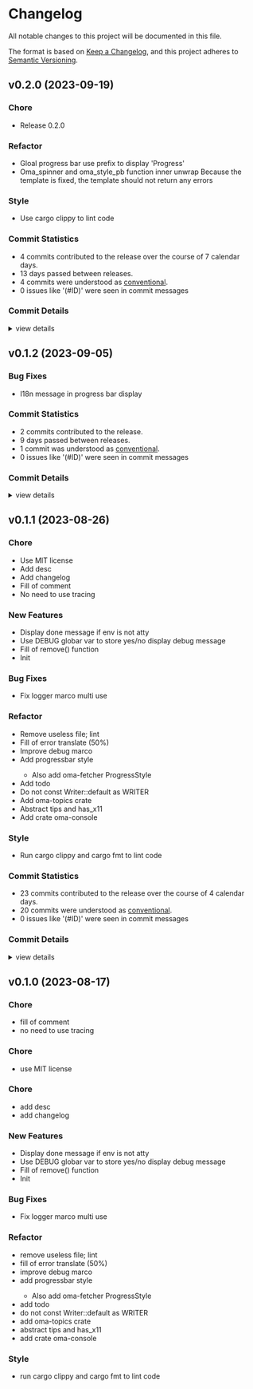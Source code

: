 # Changelog

All notable changes to this project will be documented in this file.

The format is based on [Keep a Changelog](https://keepachangelog.com/en/1.0.0/),
and this project adheres to [Semantic Versioning](https://semver.org/spec/v2.0.0.html).

## v0.2.0 (2023-09-19)

### Chore

 - <csr-id-5412425ee488cbe92438e5990e7aafc6fef09a06/> Release 0.2.0

### Refactor

 - <csr-id-4404d27d52eabb7939ef297082fa943972f07fe9/> Gloal progress bar use prefix to display 'Progress'
 - <csr-id-c8721caeb9b5314599b56be4fc6c482d8e65e191/> Oma_spinner and oma_style_pb function inner unwrap
   Because the template is fixed, the template should not return any errors

### Style

 - <csr-id-74eab6709e2f0a934d29f754d5269e3c325b62f9/> Use cargo clippy to lint code

### Commit Statistics

<csr-read-only-do-not-edit/>

 - 4 commits contributed to the release over the course of 7 calendar days.
 - 13 days passed between releases.
 - 4 commits were understood as [conventional](https://www.conventionalcommits.org).
 - 0 issues like '(#ID)' were seen in commit messages

### Commit Details

<csr-read-only-do-not-edit/>

<details><summary>view details</summary>

 * **Uncategorized**
    - Release 0.2.0 ([`5412425`](https://github.com/AOSC-Dev/oma/commit/5412425ee488cbe92438e5990e7aafc6fef09a06))
    - Use cargo clippy to lint code ([`74eab67`](https://github.com/AOSC-Dev/oma/commit/74eab6709e2f0a934d29f754d5269e3c325b62f9))
    - Gloal progress bar use prefix to display 'Progress' ([`4404d27`](https://github.com/AOSC-Dev/oma/commit/4404d27d52eabb7939ef297082fa943972f07fe9))
    - Oma_spinner and oma_style_pb function inner unwrap ([`c8721ca`](https://github.com/AOSC-Dev/oma/commit/c8721caeb9b5314599b56be4fc6c482d8e65e191))
</details>

## v0.1.2 (2023-09-05)

### Bug Fixes

 - <csr-id-5b3e7018d238a50e9ac1e203cdfdfb76aec051b0/> I18n message in progress bar display

### Commit Statistics

<csr-read-only-do-not-edit/>

 - 2 commits contributed to the release.
 - 9 days passed between releases.
 - 1 commit was understood as [conventional](https://www.conventionalcommits.org).
 - 0 issues like '(#ID)' were seen in commit messages

### Commit Details

<csr-read-only-do-not-edit/>

<details><summary>view details</summary>

 * **Uncategorized**
    - Release oma-console v0.1.2, oma-topics v0.1.1, oma-refresh v0.3.0 ([`5f4e6d8`](https://github.com/AOSC-Dev/oma/commit/5f4e6d8262f42724c8f796fc0b6c560a39d3fd5f))
    - I18n message in progress bar display ([`5b3e701`](https://github.com/AOSC-Dev/oma/commit/5b3e7018d238a50e9ac1e203cdfdfb76aec051b0))
</details>

## v0.1.1 (2023-08-26)

<csr-id-ec081f1040db85091a7cc12f1b0db2fde4fe39bc/>
<csr-id-d8f9c63926040c9595ce84d592d9efe611e0491f/>
<csr-id-25d16028ab2d73a160e2b071957186b3a1b30758/>
<csr-id-a74fe0745663ea6d25249ff376bcaac9afda7393/>
<csr-id-0ca5be73a7ddb70e3a07b63ef21f2f873e420832/>
<csr-id-336b02cd7f1e950d028724c11d2318bed0495ddc/>
<csr-id-24ca3e6751a08cf5fcbbe0aa9c84d0ae4fc7de6b/>
<csr-id-b8fc1a95ccb112e3f0be406f3ab7c6b70fcfefef/>
<csr-id-fbebfb815cdad214a609e9cf594648aaf7ee6b6a/>
<csr-id-87ebc18929eb44c4b96f0cc9a30822a5277ff440/>
<csr-id-f310ff2486eaba37b8e659991429a81dfea4dff7/>
<csr-id-df5692d9cd2dea3e882205dcce6d0558b539e279/>
<csr-id-7de1d4f70f474a97d551cdbecc0c3e988f2544be/>
<csr-id-a0ba9b4f999eaf047ecc79312a36237c8c70d4d3/>
<csr-id-9de51fa2cf2993c10acfd05d3cda133e6140ac44/>

### Chore

 - <csr-id-ec081f1040db85091a7cc12f1b0db2fde4fe39bc/> Use MIT license
 - <csr-id-d8f9c63926040c9595ce84d592d9efe611e0491f/> Add desc
 - <csr-id-25d16028ab2d73a160e2b071957186b3a1b30758/> Add changelog
 - <csr-id-a74fe0745663ea6d25249ff376bcaac9afda7393/> Fill of comment
 - <csr-id-0ca5be73a7ddb70e3a07b63ef21f2f873e420832/> No need to use tracing

### New Features

 - <csr-id-996417b5a659b404729d79522d02d11561b0375d/> Display done message if env is not atty
 - <csr-id-8d37b9d590b8085b6bbca9798a70286cc2c6816b/> Use DEBUG globar var to store yes/no display debug message
 - <csr-id-1d9b5d15dc76e74672be7b0d610202ad1dc11fdb/> Fill of remove() function
 - <csr-id-5cedd38dc69b89403b8f13aa8b68a6360481991b/> Init

### Bug Fixes

 - <csr-id-94239ec928737b94072cad2a399892e98e33f54e/> Fix logger marco multi use

### Refactor

 - <csr-id-336b02cd7f1e950d028724c11d2318bed0495ddc/> Remove useless file; lint
 - <csr-id-24ca3e6751a08cf5fcbbe0aa9c84d0ae4fc7de6b/> Fill of error translate (50%)
 - <csr-id-b8fc1a95ccb112e3f0be406f3ab7c6b70fcfefef/> Improve debug marco
 - <csr-id-fbebfb815cdad214a609e9cf594648aaf7ee6b6a/> Add progressbar style
   - Also add oma-fetcher ProgressStyle
 - <csr-id-87ebc18929eb44c4b96f0cc9a30822a5277ff440/> Add todo
 - <csr-id-f310ff2486eaba37b8e659991429a81dfea4dff7/> Do not const Writer::default as WRITER
 - <csr-id-df5692d9cd2dea3e882205dcce6d0558b539e279/> Add oma-topics crate
 - <csr-id-7de1d4f70f474a97d551cdbecc0c3e988f2544be/> Abstract tips and has_x11
 - <csr-id-a0ba9b4f999eaf047ecc79312a36237c8c70d4d3/> Add crate oma-console

### Style

 - <csr-id-9de51fa2cf2993c10acfd05d3cda133e6140ac44/> Run cargo clippy and cargo fmt to lint code

### Commit Statistics

<csr-read-only-do-not-edit/>

 - 23 commits contributed to the release over the course of 4 calendar days.
 - 20 commits were understood as [conventional](https://www.conventionalcommits.org).
 - 0 issues like '(#ID)' were seen in commit messages

### Commit Details

<csr-read-only-do-not-edit/>

<details><summary>view details</summary>

 * **Uncategorized**
    - Bump oma-console v0.1.1, oma-fetch v0.1.2, oma-utils v0.1.4, oma-pm v0.2.1 ([`64f5d1b`](https://github.com/AOSC-Dev/oma/commit/64f5d1bf4f93b7b3b1f5a00134e232409458e5e3))
    - Release oma-console v0.1.0 ([`d9b8f96`](https://github.com/AOSC-Dev/oma/commit/d9b8f963c7db7d074c6f3c09e5547772bdaff396))
    - Use MIT license ([`ec081f1`](https://github.com/AOSC-Dev/oma/commit/ec081f1040db85091a7cc12f1b0db2fde4fe39bc))
    - Release oma-console v0.1.0 ([`e36660d`](https://github.com/AOSC-Dev/oma/commit/e36660d6429addd513195b926bc3825f73f51863))
    - Add desc ([`d8f9c63`](https://github.com/AOSC-Dev/oma/commit/d8f9c63926040c9595ce84d592d9efe611e0491f))
    - Add changelog ([`25d1602`](https://github.com/AOSC-Dev/oma/commit/25d16028ab2d73a160e2b071957186b3a1b30758))
    - Fill of comment ([`a74fe07`](https://github.com/AOSC-Dev/oma/commit/a74fe0745663ea6d25249ff376bcaac9afda7393))
    - Display done message if env is not atty ([`996417b`](https://github.com/AOSC-Dev/oma/commit/996417b5a659b404729d79522d02d11561b0375d))
    - Remove useless file; lint ([`336b02c`](https://github.com/AOSC-Dev/oma/commit/336b02cd7f1e950d028724c11d2318bed0495ddc))
    - Fill of error translate (50%) ([`24ca3e6`](https://github.com/AOSC-Dev/oma/commit/24ca3e6751a08cf5fcbbe0aa9c84d0ae4fc7de6b))
    - No need to use tracing ([`0ca5be7`](https://github.com/AOSC-Dev/oma/commit/0ca5be73a7ddb70e3a07b63ef21f2f873e420832))
    - Use DEBUG globar var to store yes/no display debug message ([`8d37b9d`](https://github.com/AOSC-Dev/oma/commit/8d37b9d590b8085b6bbca9798a70286cc2c6816b))
    - Fix logger marco multi use ([`94239ec`](https://github.com/AOSC-Dev/oma/commit/94239ec928737b94072cad2a399892e98e33f54e))
    - Improve debug marco ([`b8fc1a9`](https://github.com/AOSC-Dev/oma/commit/b8fc1a95ccb112e3f0be406f3ab7c6b70fcfefef))
    - Fill of remove() function ([`1d9b5d1`](https://github.com/AOSC-Dev/oma/commit/1d9b5d15dc76e74672be7b0d610202ad1dc11fdb))
    - Run cargo clippy and cargo fmt to lint code ([`9de51fa`](https://github.com/AOSC-Dev/oma/commit/9de51fa2cf2993c10acfd05d3cda133e6140ac44))
    - Init ([`5cedd38`](https://github.com/AOSC-Dev/oma/commit/5cedd38dc69b89403b8f13aa8b68a6360481991b))
    - Add progressbar style ([`fbebfb8`](https://github.com/AOSC-Dev/oma/commit/fbebfb815cdad214a609e9cf594648aaf7ee6b6a))
    - Add todo ([`87ebc18`](https://github.com/AOSC-Dev/oma/commit/87ebc18929eb44c4b96f0cc9a30822a5277ff440))
    - Do not const Writer::default as WRITER ([`f310ff2`](https://github.com/AOSC-Dev/oma/commit/f310ff2486eaba37b8e659991429a81dfea4dff7))
    - Add oma-topics crate ([`df5692d`](https://github.com/AOSC-Dev/oma/commit/df5692d9cd2dea3e882205dcce6d0558b539e279))
    - Abstract tips and has_x11 ([`7de1d4f`](https://github.com/AOSC-Dev/oma/commit/7de1d4f70f474a97d551cdbecc0c3e988f2544be))
    - Add crate oma-console ([`a0ba9b4`](https://github.com/AOSC-Dev/oma/commit/a0ba9b4f999eaf047ecc79312a36237c8c70d4d3))
</details>

## v0.1.0 (2023-08-17)

<csr-id-3c7c29e6e5da4cc1b4e10006aa9cac2b2008d43a/>
<csr-id-eb52b648a8b51af5bdf1cd39dd3045c49267f399/>
<csr-id-119cc9f79cb3e0a2c1e5623614915c6e7c0b8769/>
<csr-id-9e6f244eaf4e52c13107c2dc6b42432982b5eb37/>
<csr-id-999ff58a1a4d6d5ceecb8563018a21b0002c90ae/>
<csr-id-61b0cf19043ce4ee0a50fa2ee1584248a03d30bf/>
<csr-id-b210c488cd00656131cf77ef7f98a5aef0999e73/>
<csr-id-3f0e43a4b964113b261b5688b612c71f6c87b7b1/>
<csr-id-5170f79611bb4b36baa7a179167de5cd3b141a2e/>
<csr-id-255c03b6d49e612578cd75f7e8c92aba273a2308/>
<csr-id-7dba4beee8cf26d469b01dbbe5b61b06d73622b2/>
<csr-id-ee45498f402ccc6a686c44b1b4f887301e9801e1/>
<csr-id-ec5d5d35534f5200143f6d819ca5d2ed989fd21c/>
<csr-id-294cd1b853c63d48ab1fcb33db95ea3838ab47dd/>
<csr-id-548a9e5febf471f0e62d0f1202d9465d493a889f/>

### Chore

 - <csr-id-3c7c29e6e5da4cc1b4e10006aa9cac2b2008d43a/> fill of comment
 - <csr-id-eb52b648a8b51af5bdf1cd39dd3045c49267f399/> no need to use tracing

### Chore

 - <csr-id-548a9e5febf471f0e62d0f1202d9465d493a889f/> use MIT license

### Chore

 - <csr-id-ec5d5d35534f5200143f6d819ca5d2ed989fd21c/> add desc
 - <csr-id-294cd1b853c63d48ab1fcb33db95ea3838ab47dd/> add changelog

### New Features

 - <csr-id-e8f56b5f1634556fd269d2b598d37f12eb1dfab7/> Display done message if env is not atty
 - <csr-id-0a5a509cdd4d46e1848bbfae989f3dc752bf7e80/> Use DEBUG globar var to store yes/no display debug message
 - <csr-id-e92a420653a852ebd2d26d2cbf91dd2f7cded154/> Fill of remove() function
 - <csr-id-b50cfc0a5337053c496876de84eaf00f221884ed/> Init

### Bug Fixes

 - <csr-id-2037757c6ebde5a94f85f4b1802674ac3c10d05f/> Fix logger marco multi use

### Refactor

 - <csr-id-119cc9f79cb3e0a2c1e5623614915c6e7c0b8769/> remove useless file; lint
 - <csr-id-9e6f244eaf4e52c13107c2dc6b42432982b5eb37/> fill of error translate (50%)
 - <csr-id-999ff58a1a4d6d5ceecb8563018a21b0002c90ae/> improve debug marco
 - <csr-id-61b0cf19043ce4ee0a50fa2ee1584248a03d30bf/> add progressbar style
   - Also add oma-fetcher ProgressStyle
 - <csr-id-b210c488cd00656131cf77ef7f98a5aef0999e73/> add todo
 - <csr-id-3f0e43a4b964113b261b5688b612c71f6c87b7b1/> do not const Writer::default as WRITER
 - <csr-id-5170f79611bb4b36baa7a179167de5cd3b141a2e/> add oma-topics crate
 - <csr-id-255c03b6d49e612578cd75f7e8c92aba273a2308/> abstract tips and has_x11
 - <csr-id-7dba4beee8cf26d469b01dbbe5b61b06d73622b2/> add crate oma-console

### Style

 - <csr-id-ee45498f402ccc6a686c44b1b4f887301e9801e1/> run cargo clippy and cargo fmt to lint code

